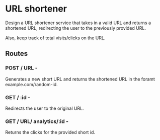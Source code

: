 # URL shortener

Design a URL shortener service that takes in a valid URL and returns a shortened URL, redirecting the user to the previously provided URL.

Also, keep track of total visits/clicks on the URL.

## Routes

### POST / URL - 
Generates a new short URL and returns the shortened URL in the foramt example.com/random-id.

### GET / :id -
Redirects the user to the original URL.

### GET / URL/ analytics/:id -
Returns the clicks for the provided short id.
